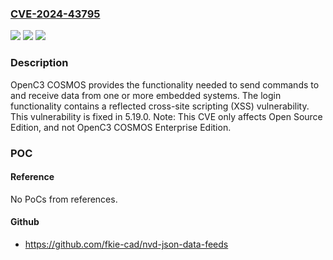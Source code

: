 ### [CVE-2024-43795](https://cve.mitre.org/cgi-bin/cvename.cgi?name=CVE-2024-43795)
![](https://img.shields.io/static/v1?label=Product&message=cosmos&color=blue)
![](https://img.shields.io/static/v1?label=Version&message=%3D%20%3C%205.19.0%20&color=brighgreen)
![](https://img.shields.io/static/v1?label=Vulnerability&message=CWE-79%3A%20Improper%20Neutralization%20of%20Input%20During%20Web%20Page%20Generation%20('Cross-site%20Scripting')&color=brighgreen)

### Description

OpenC3 COSMOS provides the functionality needed to send commands to and receive data from one or more embedded systems. The login functionality contains a reflected cross-site scripting (XSS) vulnerability. This vulnerability is fixed in 5.19.0. Note: This CVE only affects Open Source Edition, and not OpenC3 COSMOS Enterprise Edition.

### POC

#### Reference
No PoCs from references.

#### Github
- https://github.com/fkie-cad/nvd-json-data-feeds

